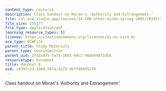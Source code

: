```yaml
---
content_type: resource
description: Class handout on Moran's 'Authority and Estrangement.'
file: /ol-ocw-studio-app/courses/24-500-other-minds-spring-2003/10397c231b68367ad2254bffd64951f6_h6_24500s03.pdf
file_size: 255177
file_type: application/pdf
learning_resource_types: []
license: https://creativecommons.org/licenses/by-nc-sa/4.0/
ocw_type: OCWFile
parent_title: Study Materials
parent_type: CourseSection
parent_uid: 2fd2ad75-5a71-1603-94c2-46dd44871d56
resourcetype: Document
title: Handout 6
uid: 10397c23-1b68-367a-d225-4bffd64951f6
---
```

Class handout on Moran's 'Authority and Estrangement.'